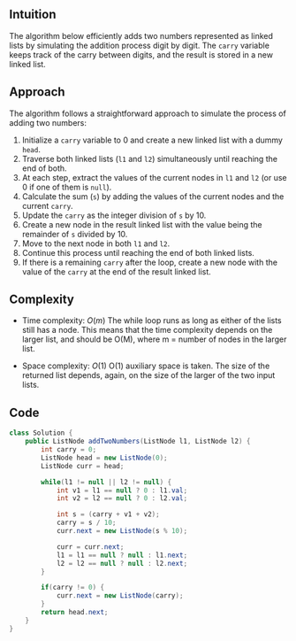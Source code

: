 ## Intuition
The algorithm below efficiently adds two numbers represented as linked lists by simulating the addition process digit by digit. The `carry` variable keeps track of the carry between digits, and the result is stored in a new linked list.

## Approach

The algorithm follows a straightforward approach to simulate the process of adding two numbers:

1. Initialize a `carry` variable to 0 and create a new linked list with a dummy `head`.
2. Traverse both linked lists (`l1` and `l2`) simultaneously until reaching the end of both.
3. At each step, extract the values of the current nodes in `l1` and `l2` (or use 0 if one of them is `null`).
4. Calculate the sum (`s`) by adding the values of the current nodes and the current `carry`.
5. Update the `carry` as the integer division of `s` by 10.
6. Create a new node in the result linked list with the value being the remainder of `s` divided by 10.
7. Move to the next node in both `l1` and `l2`.
8. Continue this process until reaching the end of both linked lists.
9. If there is a remaining `carry` after the loop, create a new node with the value of the `carry` at the end of the result linked list.

## Complexity
- Time complexity: $O(m)$
The while loop runs as long as either of the lists still has a node. This means that the time complexity depends on the larger list, and should be O(M), where m = number of nodes in the larger list. 

- Space complexity: $O(1)$
O(1) auxiliary space is taken. The size of the returned list depends, again, on the size of the larger of the two input lists. 
## Code
```java
class Solution {
    public ListNode addTwoNumbers(ListNode l1, ListNode l2) {
        int carry = 0;
        ListNode head = new ListNode(0);
        ListNode curr = head;

        while(l1 != null || l2 != null) {
            int v1 = l1 == null ? 0 : l1.val;
            int v2 = l2 == null ? 0 : l2.val;

            int s = (carry + v1 + v2);
            carry = s / 10;
            curr.next = new ListNode(s % 10);

            curr = curr.next;
            l1 = l1 == null ? null : l1.next;
            l2 = l2 == null ? null : l2.next;
        }

        if(carry != 0) {
            curr.next = new ListNode(carry);
        }
        return head.next;
    }
}
```